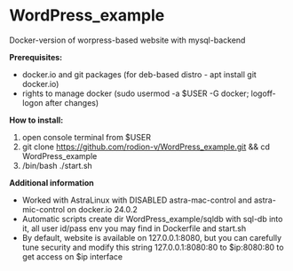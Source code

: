 # WordPress_example
Docker-version of worpress-based website with mysql-backend

**Prerequisites:**

* docker.io and git packages (for deb-based distro - apt install git docker.io)
* rights to manage docker (sudo usermod -a $USER -G docker; logoff-logon after changes) 

**How to install:**
1. open console terminal from $USER
2. git clone https://github.com/rodion-v/WordPress_example.git && cd WordPress_example
3. /bin/bash ./start.sh

**Additional information**
* Worked with AstraLinux with DISABLED astra-mac-control and astra-mic-control on docker.io 24.0.2
* Automatic scripts create dir WordPress_example/sqldb with sql-db into it, all user id/pass env you may find in Dockerfile and start.sh
* By default, website is available on 127.0.0.1:8080, but you can carefully tune security and modify this string 127.0.0.1:8080:80 to $ip:8080:80 to get access on $ip interface
